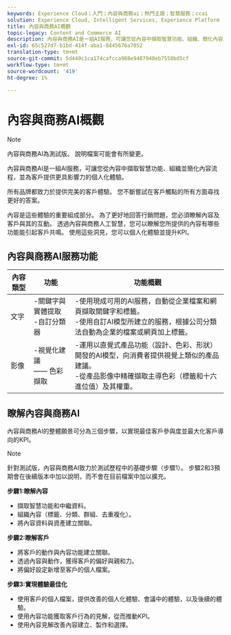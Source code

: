```yaml
---
keywords: Experience Cloud；入門；內容與商務ai；熱門主題；智慧服務；ccai
solution: Experience Cloud, Intelligent Services, Experience Platform
title: 內容與商務AI概觀
topic-legacy: Content and Commerce AI
description: 內容與商務AI是一組AI服務，可讓您從內容中擷取智慧功能、組織、簡化內容流程，並為客戶提供更具影響力的個人化體驗。
exl-id: 65c527d7-b1bd-414f-aba1-8445676a7052
translation-type: tm+mt
source-git-commit: 5d449c1ca174cafcca988e9487940eb7550bd5cf
workflow-type: tm+mt
source-wordcount: '419'
ht-degree: 1%

---
```


# 內容與商務AI概觀

>[!NOTE]
>
>內容與商務AI為測試版。 說明檔案可能會有所變更。

內容與商務AI是一組AI服務，可讓您從內容中擷取智慧功能、組織並簡化內容流程，並為客戶提供更具影響力的個人化體驗。

所有品牌都致力於提供完美的客戶體驗。 您不斷嘗試在客戶觸點的所有方面尋找更好的答案。

內容是這些體驗的重要組成部分。 為了更好地回答行銷問題，您必須瞭解內容及客戶與其的互動。 透過內容與商務人工智慧，您可以瞭解您所提供的內容有哪些功能能引起客戶共鳴。 使用這些洞見，您可以個人化體驗並提升KPI。

## 內容與商務AI服務功能

| 內容類型 | 功能 | 功能概觀 |
| --- | --- | --- |
| 文字 | -關鍵字與實體提取<br>-自訂分類器 | -使用現成可用的AI服務，自動從企業檔案和網頁擷取關鍵字和標籤。 <br> -使用自訂AI模型所建立的服務，根據公司分類法自動為企業的檔案或網頁加上標籤。 |
| 影像 | -視覺化建議<br> —— 色彩擷取 | -運用以直覺式產品功能（設計、色彩、形狀）開發的AI模型，向消費者提供視覺上類似的產品建議。 <br> -從產品影像中精確擷取主導色彩（標籤和十六進位值）及其權重。 |

## 瞭解內容與商務AI

內容與商務AI的整體願景可分為三個步驟，以實現最佳客戶參與度並最大化客戶導向的KPI。

>[!NOTE]
>
>針對測試版，內容與商務AI致力於測試歷程中的基礎步驟（步驟1）。 步驟2和3預期會在後續版本中加以說明，而不會在目前檔案中加以擴充。

**步驟1:瞭解內容**
- 擷取智慧功能和中繼資料。
- 組織內容（標籤、分類、群組、去重複化）。
- 將內容資料與資產建立關聯。

**步驟2:瞭解客戶**
- 將客戶的動作與內容功能建立關聯。
- 透過內容與動作，獲得客戶的偏好與親和力。
- 將偏好設定新增至客戶的個人檔案。

**步驟3:實現體驗最佳化**
- 使用客戶的個人檔案，提供改善的個人化體驗、會議中的體驗，以及後續的體驗。
- 使用內容功能獲取客戶行為的見解，從而推動KPI。
- 使用內容見解改善內容建立、製作和選擇。
